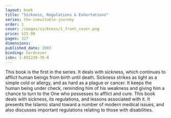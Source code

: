 ```yaml
---
layout: book
title: "Sickness, Regulations & Exhortations"
series: the-inevitable-journey
order: 1
cover: /images/sickness/1_front_cover.png
price: $15.00
pages: 327
dimensions:
published_date: 2003
binding: hardcover
isbn: 1-891229-78-8
---
```


This book is the first in the series. It deals with sickness, which continues to
afflict human beings from birth until death. Sickness strikes as light as a
simple cold or allergy, and as hard as a plague or cancer. It keeps the human
being under check, reminding him of his weakness and giving him a chance to turn
to the One who possesses to afflict and cure. This book deals with sickness,
its regulations, and lessons associated with it. It presents the Islamic stand
toward a number of modern medical issues, and also discusses important regulations
relating to those with disabilities.
